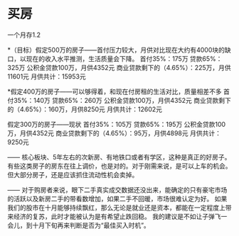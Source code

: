 # 买房

一个月存1.2

*（目标）假定500万的房子——首付压力较大，月供对比现在大约有4000块的缺口，以现在的收入水平推测，生活质量会下降。
首付35%：175万
贷款65%：325万
公积金贷款100万，月供4352元
商业贷款剩下的（4.65%）：225万，月供11601元
月供共计：15953元

*假定400万的房子——可以够得着，和现在付房租的生活对比，质量相差不多
首付35%：140万
贷款65%：260万
公积金贷款100万，月供4352元
商业贷款剩下的（4.65%）：160万，月供8250元
月供共计：12602元

假定300万的房子——现状
首付35%：105万
贷款65%：195万
公积金贷款100万，月供4352元
商业贷款剩下的（4.65%）：95万，月供4898元
月供共计：9250元

——
核心板块、5年左右的次新房、有地铁口或者有学区，这种是真正的好房子。有些这类房子的房东在往上调价，也是对的。对于刚需来说，是可以上车的机会。但大部分房子，还是应该抓住流动性机会卖掉。

——
对于购房者来说，眼下二手真实成交数据还没出来，能确定的只有豪宅市场的活跃以及新房二手的带看数增加，如果二手不回暖，市场很难认定为好。
如果我们的股市在十月能够持续飘红，那么无论是就业还是资本，都能在一定程度上带来经济的复苏，此时才能被认为是有希望止跌回稳。
我的建议是不如让子弹飞一会儿，到十月下旬再来判断是否为“最佳买入时机”。